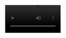 <video src='https://github.com/nicolas1805961/Cardiac-Segmentation-Optical-flow/blob/master/nnunet/patient183_slice01_global.mp4' width=180/>